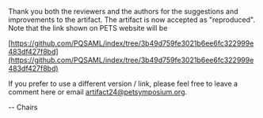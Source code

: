 Thank you both the reviewers and the authors for the suggestions and improvements to the artifact. The artifact is now accepted as "reproduced". Note that the link shown on PETS website will be

[https://github.com/PQSAML/index/tree/3b49d759fe3021b6ee6fc322999e483df427f8bd](https://github.com/PQSAML/index/tree/3b49d759fe3021b6ee6fc322999e483df427f8bd)

If you prefer to use a different version / link, please feel free to leave a comment here or email artifact24@petsymposium.org.

-- Chairs